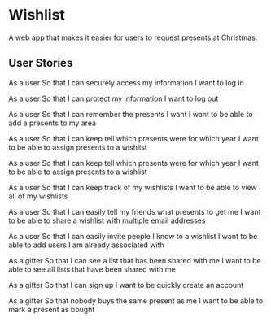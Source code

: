 # Wishlist

A web app that makes it easier for users to request presents at Christmas.

## User Stories

As a user
So that I can securely access my information
I want to log in

As a user
So that I can protect my information
I want to log out

As a user
So that I can remember the presents I want
I want to be able to add a presents to my area

As a user
So that I can keep tell which presents were for which year
I want to be able to assign presents to a wishlist

As a user
So that I can keep tell which presents were for which year
I want to be able to assign presents to a wishlist

As a user
So that I can keep track of my wishlists
I want to be able to view all of my wishlists

As a user
So that I can easily tell my friends what presents to get me
I want to be able to share a wishlist with multiple email addresses

As a user
So that I can easily invite people I know to a wishlist
I want to be able to add users I am already associated with

As a gifter
So that I can see a list that has been shared with me
I want to be able to see all lists that have been shared with me

As a gifter
So that I can sign up
I want to be quickly create an account

As a gifter
So that nobody buys the same present as me
I want to be able to mark a present as bought